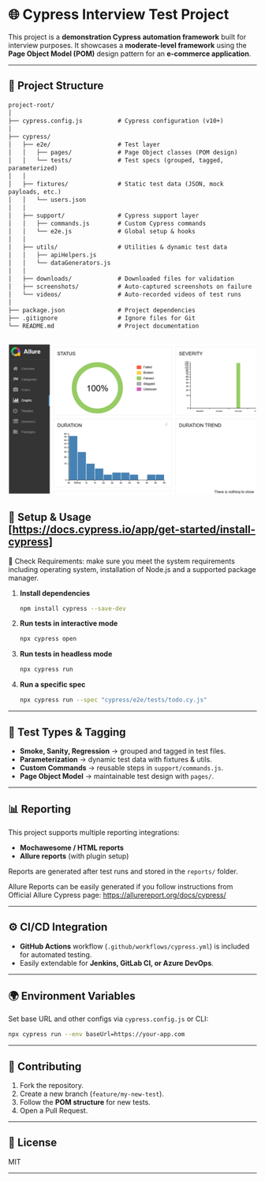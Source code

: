 # 🌐 Cypress Interview Test Project

This project is a **demonstration Cypress automation framework** built for interview purposes.
It showcases a **moderate-level framework** using the **Page Object Model (POM)** design pattern for an **e-commerce application**.

---

## 📂 Project Structure

```
project-root/
│
├── cypress.config.js          # Cypress configuration (v10+)
│
├── cypress/
│   ├── e2e/                   # Test layer
│   │   ├── pages/             # Page Object classes (POM design)
│   │   └── tests/             # Test specs (grouped, tagged, parameterized)
│   │
│   ├── fixtures/              # Static test data (JSON, mock payloads, etc.)
│   │   └── users.json
│   │
│   ├── support/               # Cypress support layer
│   │   ├── commands.js        # Custom Cypress commands
│   │   └── e2e.js             # Global setup & hooks
│   │
│   ├── utils/                 # Utilities & dynamic test data
│   │   ├── apiHelpers.js
│   │   └── dataGenerators.js
│   │
│   ├── downloads/             # Downloaded files for validation
│   ├── screenshots/           # Auto-captured screenshots on failure
│   └── videos/                # Auto-recorded videos of test runs
│
├── package.json               # Project dependencies
├── .gitignore                 # Ignore files for Git
└── README.md                  # Project documentation

```
![alt text](image.png)
---

## 🚀 Setup & Usage [https://docs.cypress.io/app/get-started/install-cypress]

🌟 Check Requirements: make sure you meet the system requirements including operating system, installation of Node.js and a supported package manager.

1. **Install dependencies**

   ```bash
   npm install cypress --save-dev
   ```

2. **Run tests in interactive mode**

   ```bash
   npx cypress open
   ```

3. **Run tests in headless mode**

   ```bash
   npx cypress run
   ```

4. **Run a specific spec**

   ```bash
   npx cypress run --spec "cypress/e2e/tests/todo.cy.js"
   ```

---

## 🧪 Test Types & Tagging

* **Smoke, Sanity, Regression** → grouped and tagged in test files.
* **Parameterization** → dynamic test data with fixtures & utils.
* **Custom Commands** → reusable steps in `support/commands.js`.
* **Page Object Model** → maintainable test design with `pages/`.

---

## 📊 Reporting

This project supports multiple reporting integrations:

* **Mochawesome / HTML reports**
* **Allure reports** (with plugin setup)

Reports are generated after test runs and stored in the `reports/` folder.

Allure Reports can be easily generated if you follow instructions from Official Allure Cypress page:
https://allurereport.org/docs/cypress/ 

---

## ⚙️ CI/CD Integration

* **GitHub Actions** workflow (`.github/workflows/cypress.yml`) is included for automated testing.
* Easily extendable for **Jenkins, GitLab CI, or Azure DevOps**.

---

## 🌍 Environment Variables

Set base URL and other configs via `cypress.config.js` or CLI:

```bash
npx cypress run --env baseUrl=https://your-app.com
```

---

## 🤝 Contributing

1. Fork the repository.
2. Create a new branch (`feature/my-new-test`).
3. Follow the **POM structure** for new tests.
4. Open a Pull Request.

---

## 📜 License

MIT

---

